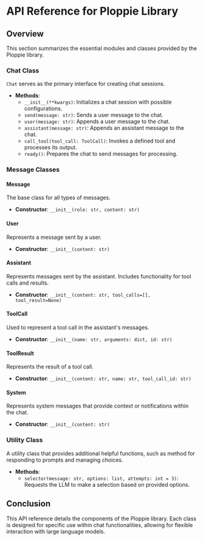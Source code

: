 # API Reference for Ploppie Library

## Overview
This section summarizes the essential modules and classes provided by the Ploppie library.

### Chat Class
`Chat` serves as the primary interface for creating chat sessions.
- **Methods**:
    - `__init__(**kwargs)`: Initializes a chat session with possible configurations.
    - `send(message: str)`: Sends a user message to the chat.
    - `user(message: str)`: Appends a user message to the chat.
    - `assistant(message: str)`: Appends an assistant message to the chat.
    - `call_tool(tool_call: ToolCall)`: Invokes a defined tool and processes its output.
    - `ready()`: Prepares the chat to send messages for processing.

### Message Classes
#### Message
The base class for all types of messages. 
- **Constructor**: `__init__(role: str, content: str)`

#### User
Represents a message sent by a user.
- **Constructor**: `__init__(content: str)`

#### Assistant
Represents messages sent by the assistant. Includes functionality for tool calls and results.
- **Constructor**: `__init__(content: str, tool_calls=[], tool_result=None)`

#### ToolCall
Used to represent a tool call in the assistant's messages.
- **Constructor**: `__init__(name: str, arguments: dict, id: str)`

#### ToolResult
Represents the result of a tool call.
- **Constructor**: `__init__(content: str, name: str, tool_call_id: str)`

#### System
Represents system messages that provide context or notifications within the chat.
- **Constructor**: `__init__(content: str)`

### Utility Class
A utility class that provides additional helpful functions, such as method for responding to prompts and managing choices.
- **Methods**:
    - `selector(message: str, options: list, attempts: int = 3)`: Requests the LLM to make a selection based on provided options.

## Conclusion
This API reference details the components of the Ploppie library. Each class is designed for specific use within chat functionalities, allowing for flexible interaction with large language models.